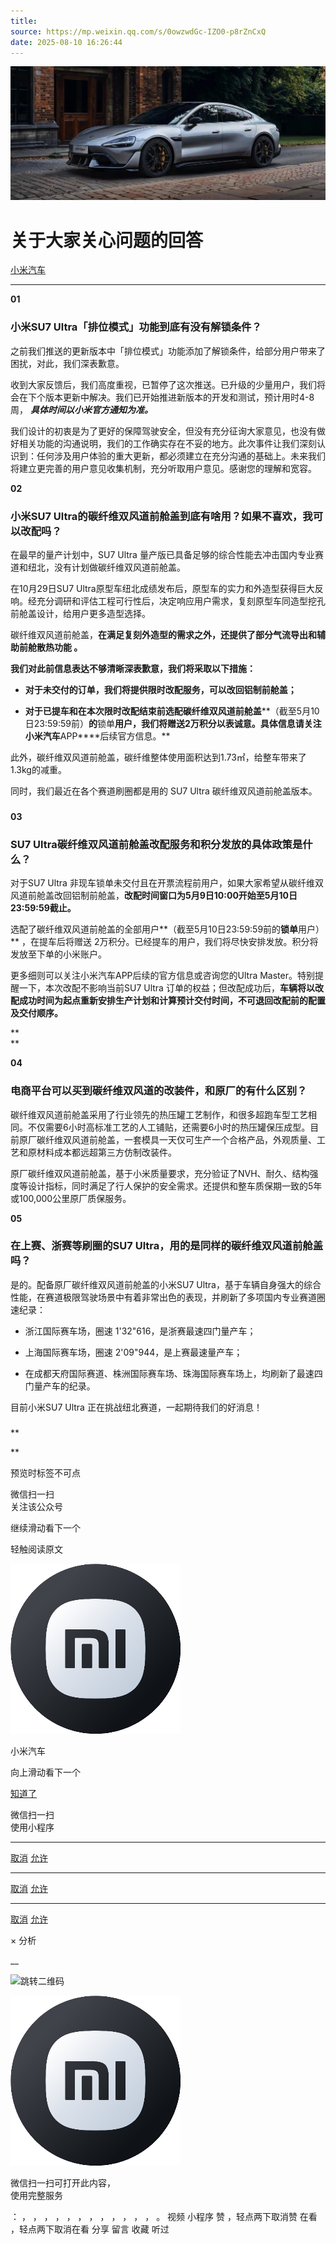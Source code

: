 ```yaml
---
title: 
source: https://mp.weixin.qq.com/s/0owzwdGc-IZO0-p8rZnCxQ
date: 2025-08-10 16:26:44
---
```


![cover_image](images/img_2c106454.jpg)


#  关于大家关心问题的回答


[ 小米汽车 ](<javascript:void\(0\);>)

______

  

****01 ‍****


### 小米SU7 Ultra「排位模式」功能到底有没有解锁条件？


之前我们推送的更新版本中「排位模式」功能添加了解锁条件，给部分用户带来了困扰，对此，我们深表歉意。

收到大家反馈后，我们高度重视，已暂停了这次推送。已升级的少量用户，我们将会在下个版本更新中解决。我们已开始推进新版本的开发和测试，预计用时4-8周， _**具体时间以小米官方通知为准。**_

我们设计的初衷是为了更好的保障驾驶安全，但没有充分征询大家意见，也没有做好相关功能的沟通说明，我们的工作确实存在不妥的地方。此次事件让我们深刻认识到：任何涉及用户体验的重大更新，都必须建立在充分沟通的基础上。未来我们将建立更完善的用户意见收集机制，充分听取用户意见。感谢您的理解和宽容。

  

**02**


###  小米SU7 Ultra的碳纤维双风道前舱盖到底有啥用？如果不喜欢，我可以改配吗？


在最早的量产计划中，SU7 Ultra 量产版已具备足够的综合性能去冲击国内专业赛道和纽北，没有计划做碳纤维双风道前舱盖。

在10月29日SU7 Ultra原型车纽北成绩发布后，原型车的实力和外造型获得巨大反响。经充分调研和评估工程可行性后，决定响应用户需求，复刻原型车同造型挖孔前舱盖设计，给用户更多造型选择。

碳纤维双风道前舱盖，**在满足复刻外造型的需求之外，还提供了部分气流导出和辅助前舱散热功能 。**

**我们对此前信息表达不够清晰深表歉意，我们将采取以下措施：**

  * **对于未****交付****的订单，我们将提供限时改配服务，可以改回铝制前舱盖；**

  * **对于已提车和在本次限时改配结束前选配碳纤维双风道前舱盖****（截至5月10日23:59:59前）****的****锁单****用户，我们将赠送2万积分以表诚意。具体信息请关注小米汽车****APP****后续官方信息。**

此外，碳纤维双风道前舱盖，碳纤维整体使用面积达到1.73㎡，给整车带来了1.3kg的减重。

同时，我们最近在各个赛道刷圈都是用的 SU7 Ultra 碳纤维双风道前舱盖版本。


###   

**03**



###  SU7 Ultra碳纤维双风道前舱盖改配服务和积分发放的具体政策是什么？


对于SU7 Ultra 非现车锁单未交付且在开票流程前用户，如果大家希望从碳纤维双风道前舱盖改回铝制前舱盖，**改配时间窗口为5月9日10:00开始至5月10日23:59:59截止。**

选配了碳纤维双风道前舱盖的全部用户**（截至5月10日23:59:59前的****锁单****用户）** ，在提车后将赠送 2万积分。已经提车的用户，我们将尽快安排发放。积分将发放至下单的小米账户。

更多细则可以关注小米汽车APP后续的官方信息或咨询您的Ultra Master。特别提醒一下，本次改配不影响当前SU7 Ultra 订单的权益；但改配成功后，**车辆将以改配成功时间为起点重新安排生产计划和计算预计****交付****时间，不可退回改配前的配置及交付顺序。**

**  
**

**04**


###  电商平台可以买到碳纤维双风道的改装件，和原厂的有什么区别？


碳纤维双风道前舱盖采用了行业领先的热压罐工艺制作，和很多超跑车型工艺相同。不仅需要6小时高标准工艺的人工铺贴，还需要6小时的热压罐保压成型。目前原厂碳纤维双风道前舱盖，一套模具一天仅可生产一个合格产品，外观质量、工艺和原材料成本都远超第三方仿制改装件。

原厂碳纤维双风道前舱盖，基于小米质量要求，充分验证了NVH、耐久、结构强度等设计指标，同时满足了行人保护的安全需求。还提供和整车质保期一致的5年或100,000公里原厂质保服务。

  

**05**


###  在上赛、浙赛等刷圈的SU7 Ultra，用的是同样的碳纤维双风道前舱盖吗？


是的。配备原厂碳纤维双风道前舱盖的小米SU7 Ultra，基于车辆自身强大的综合性能，在赛道极限驾驶场景中有着非常出色的表现，并刷新了多项国内专业赛道圈速纪录：

  * 浙江国际赛车场，圈速 1'32"616，是浙赛最速四门量产车；

  * 上海国际赛车场，圈速 2'09"944，是上赛最速量产车；

  * 在成都天府国际赛道、株洲国际赛车场、珠海国际赛车场上，均刷新了最速四门量产车的纪录。

目前小米SU7 Ultra 正在挑战纽北赛道，一起期待我们的好消息！

  


###   

**  

**

  

  

预览时标签不可点

微信扫一扫  
关注该公众号

继续滑动看下一个

轻触阅读原文

![img_97d833da.jpg](images/img_97d833da.jpg)

小米汽车 

向上滑动看下一个

[知道了](<javascript:;>)

微信扫一扫  
使用小程序

****

[取消](<javascript:void\(0\);>) [允许](<javascript:void\(0\);>)

****

[取消](<javascript:void\(0\);>) [允许](<javascript:void\(0\);>)

****

[取消](<javascript:void\(0\);>) [允许](<javascript:void\(0\);>)

× 分析

__

![跳转二维码]()

![作者头像](images/img_97d833da.jpg)

微信扫一扫可打开此内容，  
使用完整服务

： ， ， ， ， ， ， ， ， ， ， ， ， 。 视频 小程序 赞 ，轻点两下取消赞 在看 ，轻点两下取消在看 分享 留言 收藏 听过